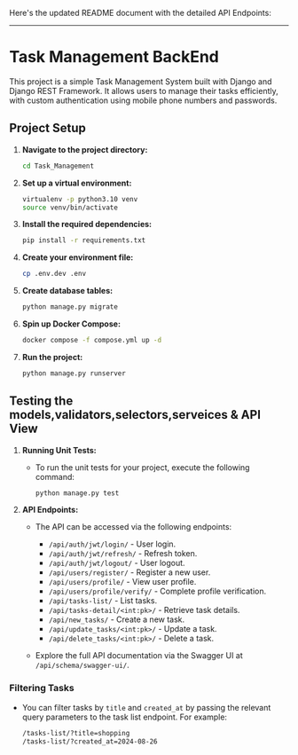 Here's the updated README document with the detailed API Endpoints:

---

# Task Management BackEnd

This project is a simple Task Management System built with Django and Django REST Framework. It allows users to manage their tasks efficiently, with custom authentication using mobile phone numbers and passwords.


## Project Setup

1. **Navigate to the project directory:**
   ```bash
   cd Task_Management
   ```

2. **Set up a virtual environment:**
   ```bash
   virtualenv -p python3.10 venv
   source venv/bin/activate
   ```

3. **Install the required dependencies:**
   ```bash
   pip install -r requirements.txt
   ```

4. **Create your environment file:**
   ```bash
   cp .env.dev .env
   ```

5. **Create database tables:**
   ```bash
   python manage.py migrate
   ```

6. **Spin up Docker Compose:**
   ```bash
   docker compose -f compose.yml up -d
   ```

7. **Run the project:**
   ```bash
   python manage.py runserver
   ```

## Testing the models,validators,selectors,serveices & API View

1. **Running Unit Tests:**
   - To run the unit tests for your project, execute the following command:
     ```bash
     python manage.py test
     ```

2. **API Endpoints:**
   - The API can be accessed via the following endpoints:
     - `/api/auth/jwt/login/` - User login.
     - `/api/auth/jwt/refresh/` - Refresh token.
     - `/api/auth/jwt/logout/` - User logout.
     - `/api/users/register/` - Register a new user.
     - `/api/users/profile/` - View user profile.
     - `/api/users/profile/verify/` - Complete profile verification.
     - `/api/tasks-list/` - List tasks.
     - `/api/tasks-detail/<int:pk>/` - Retrieve task details.
     - `/api/new_tasks/` - Create a new task.
     - `/api/update_tasks/<int:pk>/` - Update a task.
     - `/api/delete_tasks/<int:pk>/` - Delete a task.

   - Explore the full API documentation via the Swagger UI at `/api/schema/swagger-ui/`.

### Filtering Tasks

- You can filter tasks by `title` and `created_at` by passing the relevant query parameters to the task list endpoint. For example:
  ```bash
  /tasks-list/?title=shopping
  /tasks-list/?created_at=2024-08-26
  ```



